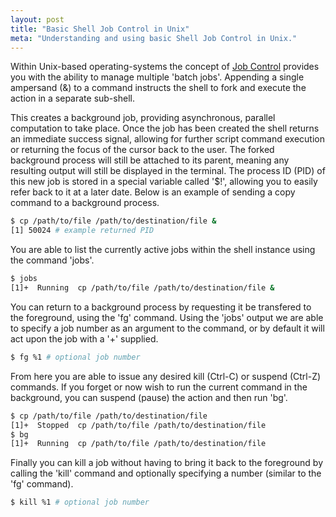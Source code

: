 ```yaml
---
layout: post
title: "Basic Shell Job Control in Unix"
meta: "Understanding and using basic Shell Job Control in Unix."
---
```


Within Unix-based operating-systems the concept of [Job Control](http://en.wikipedia.org/wiki/Job_control_(Unix)) provides you with the ability to manage multiple 'batch jobs'.
Appending a single ampersand (&) to a command instructs the shell to fork and execute the action in a separate sub-shell.
<!--more-->
This creates a background job, providing asynchronous, parallel computation to take place.
Once the job has been created the shell returns an immediate success signal, allowing for further script command execution or returning the focus of the cursor back to the user.
The forked background process will still be attached to its parent, meaning any resulting output will still be displayed in the terminal.
The process ID (PID) of this new job is stored in a special variable called '$!', allowing you to easily refer back to it at a later date.
Below is an example of sending a copy command to a background process.

```bash
$ cp /path/to/file /path/to/destination/file &
[1] 50024 # example returned PID
```

You are able to list the currently active jobs within the shell instance using the command 'jobs'.

```bash
$ jobs
[1]+  Running  cp /path/to/file /path/to/destination/file &
```

You can return to a background process by requesting it be transfered to the foreground, using the 'fg' command.
Using the 'jobs' output we are able to specify a job number as an argument to the command, or by default it will act upon the job with a '+' supplied.

```bash
$ fg %1 # optional job number
```

From here you are able to issue any desired kill (Ctrl-C) or suspend (Ctrl-Z) commands.
If you forget or now wish to run the current command in the background, you can suspend (pause) the action and then run 'bg'.

```bash
$ cp /path/to/file /path/to/destination/file
[1]+  Stopped  cp /path/to/file /path/to/destination/file
$ bg
[1]+  Running  cp /path/to/file /path/to/destination/file
```

Finally you can kill a job without having to bring it back to the foreground by calling the 'kill' command and optionally specifying a number (similar to the 'fg' command).

```bash
$ kill %1 # optional job number
```
